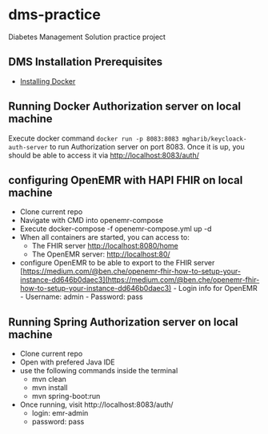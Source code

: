 # dms-practice
Diabetes Management Solution practice project

## DMS Installation Prerequisites
- [Installing Docker](https://docs.docker.com/get-docker/)

## Running Docker Authorization server on local machine
Execute docker command `docker run -p 8083:8083 mgharib/keycloack-auth-server` to run Authorization server on port 8083. Once it is up, you should be able to access it via [http://localhost:8083/auth/](http://localhost:8083/auth/)

## configuring OpenEMR with HAPI FHIR on local machine
-	Clone current repo 
-	Navigate with CMD into openemr-compose
-	Execute docker-compose -f openemr-compose.yml up -d
-	When all containers are started, you can access to:
	-	The FHIR server [http://localhost:8080/home](http://localhost:8080/home)
	-	The OpenEMR server: [http://localhost:80/](http://localhost:80/) 
-	configure OpenEMR to be able to export to the FHIR server [https://medium.com/@ben.che/openemr-fhir-how-to-setup-your-instance-dd646b0daec3](https://medium.com/@ben.che/openemr-fhir-how-to-setup-your-instance-dd646b0daec3)
		-	Login info for OpenEMR
			-	Username: admin
			-	Password: pass
			

## Running Spring Authorization server on local machine
-	Clone current repo
-	Open with prefered Java IDE
-	use the following commands inside the terminal
	-	mvn clean
	-	mvn install
	-	mvn spring-boot:run
-	Once running, visit http://localhost:8083/auth/
	-	login: emr-admin
	-	password: pass
